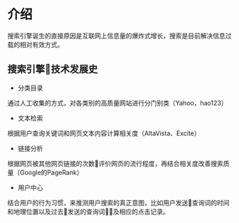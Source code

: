 # 介绍

搜索引擎诞生的直接原因是互联网上信息量的爆炸式增长，搜索是目前解决信息过载的相对有效方式。

## 搜索引擎技术发展史

* 分类目录

通过人工收集的方式，对各类别的高质量网站进行分门别类（Yahoo，hao123）

* 文本检索

根据用户查询关键词和网页文本内容计算相关度（AltaVista、Excite）

* 链接分析

根据网页被其他网页链接的次数评价网页的流行程度，再结合相关度改善搜索质量（Google的PageRank）

* 用户中心

结合用户的行为习惯，来推测用户搜索的真正意图，比如用户发送查询词的时间和地理位置以及过去发送的查询词及相应的点击记录。

